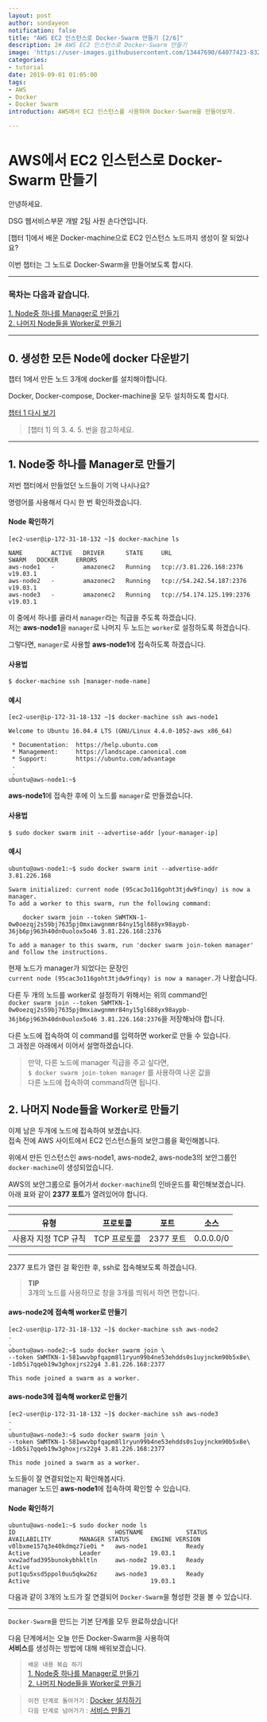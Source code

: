 ```yaml
---
layout: post
author: sondayeon
notification: false
title: "AWS EC2 인스턴스로 Docker-Swarm 만들기 [2/6]"
description: 2# AWS EC2 인스턴스로 Docker-Swarm 만들기
image: 'https://user-images.githubusercontent.com/13447690/64077423-8323b300-cd0b-11e9-8588-fb4fa9c6a294.png'
categories:
- tutorial
date: 2019-09-01 01:05:00
tags:
- AWS
- Docker
- Docker Swarm
introduction: AWS에서 EC2 인스턴스를 사용하여 Docker-Swarm을 만들어보자.

---
```


# AWS에서 EC2 인스턴스로 Docker-Swarm 만들기

안녕하세요.

DSG 웹서비스부문 개발 2팀 사원 손다연입니다.

[챕터 1]에서 배운 Docker-machine으로 EC2 인스턴스 노드까지 생성이 잘 되었나요?

이번 챕터는 그 노드로 Docker-Swarm을 만들어보도록 합시다. 

---

### 목차는 다음과 같습니다.

[1. Node중 하나를 Manager로 만들기](#1-node중-하나를-manager로-만들기)  
[2. 나머지 Node들을 Worker로 만들기](#2-나머지-node들을-worker로-만들기)   
  
---

## 0. 생성한 모든 Node에 docker 다운받기

챕터 1에서 만든 노드 3개에 docker를 설치해야합니다.

Docker, Docker-compose, Docker-machine을 모두 설치하도록 합시다.

[챕터 1 다시 보기](https://github.com/It-dayeon/dockerswarm/blob/master/1-Make-Docker.md)

> [챕터 1] 의 3. 4. 5. 번을 참고하세요.

---
## 1. Node중 하나를 Manager로 만들기

저번 챕터에서 만들었던 노드들이 기억 나시나요?   

명령어를 사용해서 다시 한 번 확인하겠습니다.

#### Node 확인하기

```
[ec2-user@ip-172-31-18-132 ~]$ docker-machine ls

NAME        ACTIVE   DRIVER      STATE     URL                         SWARM   DOCKER     ERRORS
aws-node1   -        amazonec2   Running   tcp://3.81.226.168:2376             v19.03.1   
aws-node2   -        amazonec2   Running   tcp://54.242.54.187:2376            v19.03.1   
aws-node3   -        amazonec2   Running   tcp://54.174.125.199:2376           v19.03.1   
```

이 중에서 하나를 골라서 `manager`라는 직급을 주도록 하겠습니다.    
저는 **aws-node1**을 `manager`로 나머지 두 노드는 `worker`로 설정하도록 하겠습니다.    

그렇다면, `manager`로 사용할 **aws-node1**에 접속하도록 하겠습니다.    

#### 사용법
```
$ docker-machine ssh [manager-node-name]
```

#### 예시

```
[ec2-user@ip-172-31-18-132 ~]$ docker-machine ssh aws-node1

Welcome to Ubuntu 16.04.4 LTS (GNU/Linux 4.4.0-1052-aws x86_64)

 * Documentation:  https://help.ubuntu.com
 * Management:     https://landscape.canonical.com
 * Support:        https://ubuntu.com/advantage
 .
 .
ubuntu@aws-node1:~$ 
```
**aws-node1**에 접속한 후에 이 노드를 `manager`로 만들겠습니다.   

#### 사용법

```
$ sudo docker swarm init --advertise-addr [your-manager-ip]
```
#### 예시

```
ubuntu@aws-node1:~$ sudo docker swarm init --advertise-addr 3.81.226.168

Swarm initialized: current node (95cac3o116goht3tjdw9finqy) is now a manager.
To add a worker to this swarm, run the following command:

    docker swarm join --token SWMTKN-1-0w0oezqj2s59bj7635pj0mxiawgnmmr84ny15gl688yx98aypb-36jb6pj963h40dn0uolox5o46 3.81.226.168:2376

To add a manager to this swarm, run 'docker swarm join-token manager' and follow the instructions.
```
현재 노드가 manager가 되었다는 문장인    
`current node (95cac3o116goht3tjdw9finqy) is now a manager.`가 나왔습니다.           

다른 두 개의 노드를 worker로 설정하기 위해서는 위의 command인        
`docker swarm join --token SWMTKN-1-0w0oezqj2s59bj7635pj0mxiawgnmmr84ny15gl688yx98aypb-36jb6pj963h40dn0uolox5o46 3.81.226.168:2376`을 저장해놔야 합니다.   
  
다른 노드에 접속하여 이 command를 입력하면 worker로 만들 수 있습니다.   
그 과정은 아래에서 이어서 설명하겠습니다.

> 만약, 다른 노드에 manager 직급을 주고 싶다면,      
> `$ docker swarm join-token manager` 를 사용하여 나온 값을        
> 다른 노드에 접속하여 command하면 됩니다.   


## 2. 나머지 Node들을 Worker로 만들기

이제 남은 두개에 노드에 접속하여 보겠습니다.     
접속 전에 AWS 사이트에서 EC2 인스턴스들의 보안그룹을 확인해봅니다.   

위에서 만든 인스턴스인 aws-node1, aws-node2, aws-node3의 보안그룹인 `docker-machine`이 생성되었습니다.   

AWS의 보안그룹으로 들어가서 `docker-machine`의 인바운드를 확인해보겠습니다.      
아래 표와 같이 **2377 포트**가 열려있어야 합니다.       

---

| 유형 | 프로토콜 | 포트 | 소스 |
| :---: | :---: | :---: | :---: |
| 사용자 지정 TCP 규칙 | TCP 프로토콜 | 2377 포트 | 0.0.0.0/0 |

---

2377 포트가 열린 걸 확인한 후, ssh로 접속해보도록 하겠습니다.    

> **TIP**        
> 3개의 노드를 사용하므로 창을 3개를 띄워서 하면 편합니다.    

#### aws-node2에 접속해 worker로 만들기

```
[ec2-user@ip-172-31-18-132 ~]$ docker-machine ssh aws-node2
.
.
ubuntu@aws-node2:~$ sudo docker swarm join \
--token SWMTKN-1-581wwvbpfqapm8l1ryun99b4ne53ehdds0s1uyjnckm90b5x8e\
-1db5i7qqeb19w3ghoxjrs22g4 3.81.226.168:2377

This node joined a swarm as a worker.
```
#### aws-node3에 접속해 worker로 만들기  
```
[ec2-user@ip-172-31-18-132 ~]$ docker-machine ssh aws-node3
.
.
ubuntu@aws-node3:~$ sudo docker swarm join \
--token SWMTKN-1-581wwvbpfqapm8l1ryun99b4ne53ehdds0s1uyjnckm90b5x8e\
-1db5i7qqeb19w3ghoxjrs22g4 3.81.226.168:2377

This node joined a swarm as a worker.
```

노드들이 잘 연결되었는지 확인해봅시다.      
manager 노드인 **aws-node1**에 접속하여 확인할 수 있습니다.   

#### Node 확인하기

```
ubuntu@aws-node1:~$ sudo docker node ls
ID                            HOSTNAME            STATUS              AVAILABILITY        MANAGER STATUS      ENGINE VERSION
v0lbxme157q3e40kdmqz7ie0i *   aws-node1           Ready               Active              Leader              19.03.1
vxw2adfad395bunokybhkltln     aws-node2           Ready               Active                                  19.03.1
put1qu5xsd5ppol0uu5qkw26z     aws-node3           Ready               Active                                  19.03.1
```

다음과 같이 3개의 노드가 잘 연결되어 `Docker-Swarm`을 형성한 것을 볼 수 있습니다.

---

`Docker-Swarm`을 만드는 기본 단계를 모두 완료하셨습니다!     

다음 단계에서는 오늘 만든 Docker-Swarm을 사용하여     
**서비스**를 생성하는 방법에 대해 배워보겠습니다.

> `배운 내용 복습 하기`   
[1. Node중 하나를 Manager로 만들기](#1-node중-하나를-manager로-만들기)  
[2. 나머지 Node들을 Worker로 만들기](#2-나머지-node들을-worker로-만들기)    

> `이전 단계로 돌아가기` : [Docker 설치하기](/1-Make-Docker)     
> `다음 단계로 넘어가기` : [서비스 만들기](/3-Make-Service)
